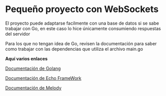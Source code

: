 # Pequeño proyecto con WebSockets

El proyecto puede adaptarse facilmente con una base de datos si se sabe trabajar con Go, en este caso lo hice únicamente consumiendo respuestas del servidor

Para los que no tengan idea de Go, revisen la documentación para saber como trabajar con las dependencias que utiliza el archivo main.go

**Aquí varios enlaces**

[Documentación de Golang](https://golang.org/doc/)

[Documentación de Echo FrameWork](https://echo.labstack.com/)

[Documentación de Melody](https://github.com/olahol/melody)

